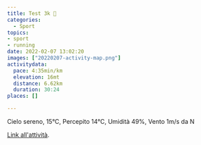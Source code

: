 ```yaml
---
title: Test 3k 🤮
categories: 
  - Sport
topics: 
- sport
- running
date: 2022-02-07 13:02:20
images: ["20220207-activity-map.png"]
activitydata:
  pace: 4:35min/km
  elevation: 16mt
  distance: 6.62km
  duration: 30:24
places: []

---
```


Cielo sereno, 15°C, Percepito 14°C, Umidità 49%, Vento 1m/s da N

<!--more-->

<!-- {{< figure src="20220207-activity-map.png" title="map" >}} -->

[Link all'attività](https://strava.com/activities/6644819899).
